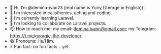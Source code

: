 - 👋 Hi, I’m @demina-ivan23 (real name is Yuriy (George in English))
- 👀 I’m interested in calisthenics, acting and coding.
- 🌱 I’m currently learning Laravel.
- 💞️ I’m looking to collaborate on Laravel projects.
- 📫 How to reach me: my email: demina.ivann@gmail.com; my Telegram: https://t.me/georgie-the-developer.
- 😄 Pronouns: He/Him.
- ⚡ Fun fact: no fun facts... yet.
<!---
georgie-the-developer/georgie-the-developer is a ✨ special ✨ repository because its `README.md` (this file) appears on your GitHub profile.
You can click the Preview link to take a look at your changes.
--->
